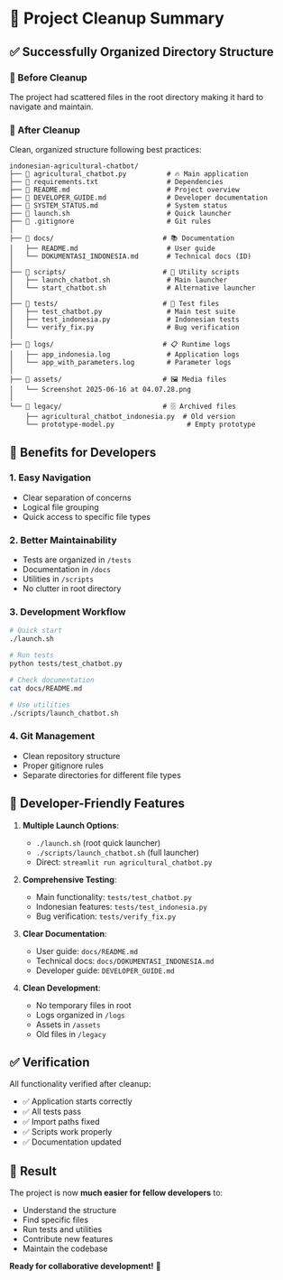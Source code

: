 # 📁 Project Cleanup Summary

## ✅ Successfully Organized Directory Structure

### 🎯 Before Cleanup
The project had scattered files in the root directory making it hard to navigate and maintain.

### 🧹 After Cleanup
Clean, organized structure following best practices:

```
indonesian-agricultural-chatbot/
├── 📄 agricultural_chatbot.py          # 🔥 Main application
├── 📄 requirements.txt                 # Dependencies
├── 📄 README.md                        # Project overview
├── 📄 DEVELOPER_GUIDE.md               # Developer documentation
├── 📄 SYSTEM_STATUS.md                 # System status
├── 📄 launch.sh                        # Quick launcher
├── 📄 .gitignore                       # Git rules
│
├── 📁 docs/                           # 📚 Documentation
│   ├── README.md                      # User guide
│   └── DOKUMENTASI_INDONESIA.md       # Technical docs (ID)
│
├── 📁 scripts/                        # 🔧 Utility scripts
│   ├── launch_chatbot.sh              # Main launcher
│   └── start_chatbot.sh               # Alternative launcher
│
├── 📁 tests/                          # 🧪 Test files
│   ├── test_chatbot.py                # Main test suite
│   ├── test_indonesia.py              # Indonesian tests
│   └── verify_fix.py                  # Bug verification
│
├── 📁 logs/                           # 📋 Runtime logs
│   ├── app_indonesia.log              # Application logs
│   └── app_with_parameters.log        # Parameter logs
│
├── 📁 assets/                         # 🖼️ Media files
│   └── Screenshot 2025-06-16 at 04.07.28.png
│
└── 📁 legacy/                         # 🗄️ Archived files
    ├── agricultural_chatbot_indonesia.py  # Old version
    └── prototype-model.py                  # Empty prototype
```

## 🚀 Benefits for Developers

### 1. **Easy Navigation**
- Clear separation of concerns
- Logical file grouping
- Quick access to specific file types

### 2. **Better Maintainability**
- Tests are organized in `/tests`
- Documentation in `/docs`
- Utilities in `/scripts`
- No clutter in root directory

### 3. **Development Workflow**
```bash
# Quick start
./launch.sh

# Run tests
python tests/test_chatbot.py

# Check documentation
cat docs/README.md

# Use utilities
./scripts/launch_chatbot.sh
```

### 4. **Git Management**
- Clean repository structure
- Proper gitignore rules
- Separate directories for different file types

## 🔧 Developer-Friendly Features

1. **Multiple Launch Options**:
   - `./launch.sh` (root quick launcher)
   - `./scripts/launch_chatbot.sh` (full launcher)
   - Direct: `streamlit run agricultural_chatbot.py`

2. **Comprehensive Testing**:
   - Main functionality: `tests/test_chatbot.py`
   - Indonesian features: `tests/test_indonesia.py`
   - Bug verification: `tests/verify_fix.py`

3. **Clear Documentation**:
   - User guide: `docs/README.md`
   - Technical docs: `docs/DOKUMENTASI_INDONESIA.md`
   - Developer guide: `DEVELOPER_GUIDE.md`

4. **Clean Development**:
   - No temporary files in root
   - Logs organized in `/logs`
   - Assets in `/assets`
   - Old files in `/legacy`

## ✅ Verification

All functionality verified after cleanup:
- ✅ Application starts correctly
- ✅ All tests pass
- ✅ Import paths fixed
- ✅ Scripts work properly
- ✅ Documentation updated

## 🎉 Result

The project is now **much easier for fellow developers** to:
- Understand the structure
- Find specific files
- Run tests and utilities
- Contribute new features
- Maintain the codebase

**Ready for collaborative development!** 🌾
